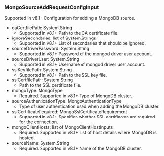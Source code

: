 ### MongoSourceAddRequestConfigInput
Supported in v8.1+
  Configuration for adding a MongoDB source.

- caCertfilePath: System.String
  - Supported in v8.1+
      Path to the CA certificate file.
- ignoreSecondaries: list of System.Strings
  - Supported in v8.1+
      List of secondaries that should be ignored.
- sourceDriverPassword: System.String
  - Supported in v8.1+
      Password of the mongod driver user account.
- sourceDriverUser: System.String
  - Supported in v8.1+
      Username of mongod driver user account.
- sslKeyfilePath: System.String
  - Supported in v8.1+
      Path to the SSL key file.
- sslCertfilePath: System.String
  - Path to the SSL certificate file.
- mongoType: MongoType
  - Required. Supported in v8.1+
      Type of MongoDB cluster.
- sourceAuthenticationType: MongoAuthenticationType
  - Type of user authentication used when adding the MongoDB cluster.
- sslCertificateRequired: MongoSslCertificateRequirement
  - Supported in v8.1+
      Specifies whether SSL certificates are required for the connection.
- mongoClientHosts: list of MongoClientHostInputs
  - Required. Supported in v8.1+
      List of host details where MongoDB is hosted.
- sourceName: System.String
  - Required. Supported in v8.1+
      Name of the MongoDB cluster.
